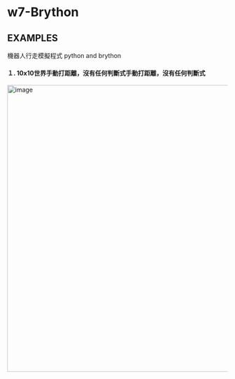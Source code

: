 # w7-Brython

## EXAMPLES

機器人行走模擬程式 python and brython

#### １. 10x10世界手動打距離，沒有任何判斷式手動打距離，沒有任何判斷式
<img width="777" height="656" alt="image" src="https://github.com/user-attachments/assets/329bf8b9-4f5c-40b3-ad6a-879f6ee73f51" />






